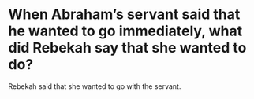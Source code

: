 # When Abraham’s servant said that he wanted to go immediately, what did Rebekah say that she wanted to do?

Rebekah said that she wanted to go with the servant.

